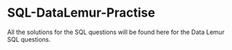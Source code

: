 # SQL-DataLemur-Practise
All the solutions for the SQL questions will be found here for the Data Lemur SQL questions.
